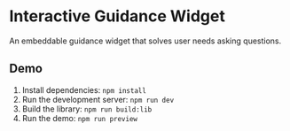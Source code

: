 # Interactive Guidance Widget

An embeddable guidance widget that solves user needs asking questions.

## Demo

1. Install dependencies: `npm install`
2. Run the development server: `npm run dev`
3. Build the library: `npm run build:lib`
4. Run the demo: `npm run preview`
